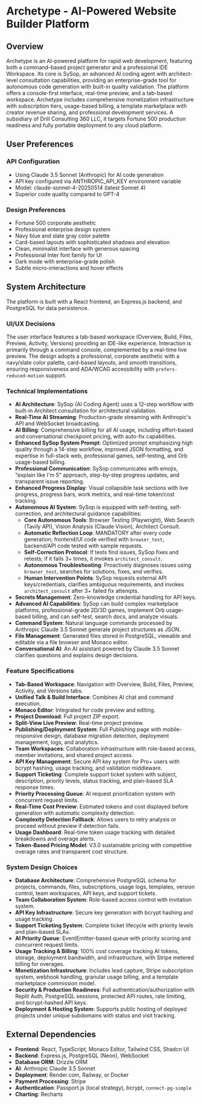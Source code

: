 # Archetype - AI-Powered Website Builder Platform

## Overview
Archetype is an AI-powered platform for rapid web development, featuring both a command-based project generator and a professional IDE Workspace. Its core is SySop, an advanced AI coding agent with architect-level consultation capabilities, providing an enterprise-grade tool for autonomous code generation with built-in quality validation. The platform offers a console-first interface, real-time preview, and a tab-based workspace. Archetype includes comprehensive monetization infrastructure with subscription tiers, usage-based billing, a template marketplace with creator revenue sharing, and professional development services. A subsidiary of Drill Consulting 360 LLC, it targets Fortune 500 production readiness and fully portable deployment to any cloud platform.

## User Preferences
### API Configuration
- Using Claude 3.5 Sonnet (Anthropic) for AI code generation
- API key configured via ANTHROPIC_API_KEY environment variable
- Model: claude-sonnet-4-20250514 (latest Sonnet 4)
- Superior code quality compared to GPT-4

### Design Preferences
- Fortune 500 corporate aesthetic
- Professional enterprise design system
- Navy blue and slate gray color palette
- Card-based layouts with sophisticated shadows and elevation
- Clean, minimalist interface with generous spacing
- Professional Inter font family for UI
- Dark mode with enterprise-grade polish
- Subtle micro-interactions and hover effects

## System Architecture
The platform is built with a React frontend, an Express.js backend, and PostgreSQL for data persistence.

### UI/UX Decisions
The user interface features a tab-based workspace (Overview, Build, Files, Preview, Activity, Versions) providing an IDE-like experience. Interaction is primarily through a command console, complemented by a real-time live preview. The design adopts a professional, corporate aesthetic with a navy/slate color palette, card-based layouts, and smooth transitions, ensuring responsiveness and ADA/WCAG accessibility with `prefers-reduced-motion` support.

### Technical Implementations
- **AI Architecture**: SySop (AI Coding Agent) uses a 12-step workflow with built-in Architect consultation for architectural validation.
- **Real-Time AI Streaming**: Production-grade streaming with Anthropic's API and WebSocket broadcasting.
- **AI Billing**: Comprehensive billing for all AI usage, including effort-based and conversational checkpoint pricing, with auto-fix capabilities.
- **Enhanced SySop System Prompt**: Optimized prompt emphasizing high quality through a 14-step workflow, improved JSON formatting, and expertise in full-stack web, professional games, self-testing, and Orb usage-based billing.
- **Professional Communication**: SySop communicates with emojis, "explain like I'm 5" approach, step-by-step progress updates, and transparent issue reporting.
- **Enhanced Progress Display**: Visual collapsible task sections with live progress, progress bars, work metrics, and real-time token/cost tracking.
- **Autonomous AI System**: SySop is equipped with self-testing, self-correction, and architectural guidance capabilities:
  - **Core Autonomous Tools**: Browser Testing (Playwright), Web Search (Tavily API), Vision Analysis (Claude Vision), Architect Consult.
  - **Automatic Reflection Loop**: MANDATORY after every code generation; frontend/UI code verified with `browser_test`, backend/API code tested with sample requests.
  - **Self-Correction Protocol**: If tests find issues, SySop fixes and retests; if it fails 3+ times, it invokes `architect_consult`.
  - **Autonomous Troubleshooting**: Proactively diagnoses issues using `browser_test`, searches for solutions, fixes, and verifies.
  - **Human Intervention Points**: SySop requests external API keys/credentials, clarifies ambiguous requirements, and invokes `architect_consult` after 3+ failed fix attempts.
- **Secrets Management**: Zero-knowledge credential handling for API keys.
- **Advanced AI Capabilities**: SySop can build complex marketplace platforms, professional-grade 2D/3D games, implement Orb usage-based billing, and can self-test, search docs, and analyze visuals.
- **Command System**: Natural language commands processed by Anthropic Claude 3.5 Sonnet generate project structures as JSON.
- **File Management**: Generated files stored in PostgreSQL, viewable and editable via a file browser and Monaco editor.
- **Conversational AI**: An AI assistant powered by Claude 3.5 Sonnet clarifies questions and explains design decisions.

### Feature Specifications
- **Tab-Based Workspace**: Navigation with Overview, Build, Files, Preview, Activity, and Versions tabs.
- **Unified Talk & Build Interface**: Combines AI chat and command execution.
- **Monaco Editor**: Integrated for code preview and editing.
- **Project Download**: Full project ZIP export.
- **Split-View Live Preview**: Real-time project preview.
- **Publishing/Deployment System**: Full Publishing page with mobile-responsive design, database migration detection, deployment management, logs, and analytics.
- **Team Workspaces**: Collaboration infrastructure with role-based access, member invitations, and shared project access.
- **API Key Management**: Secure API key system for Pro+ users with bcrypt hashing, usage tracking, and validation middleware.
- **Support Ticketing**: Complete support ticket system with subject, description, priority levels, status tracking, and plan-based SLA response times.
- **Priority Processing Queue**: AI request prioritization system with concurrent request limits.
- **Real-Time Cost Preview**: Estimated tokens and cost displayed before generation with automatic complexity detection.
- **Complexity Detection Fallback**: Allows users to retry analysis or proceed without preview if detection fails.
- **Usage Dashboard**: Real-time token usage tracking with detailed breakdowns and overage alerts.
- **Token-Based Pricing Model**: V3.0 sustainable pricing with competitive overage rates and transparent cost structure.

### System Design Choices
- **Database Architecture**: Comprehensive PostgreSQL schema for projects, commands, files, subscriptions, usage logs, templates, version control, team workspaces, API keys, and support tickets.
- **Team Collaboration System**: Role-based access control with invitation system.
- **API Key Infrastructure**: Secure key generation with bcrypt hashing and usage tracking.
- **Support Ticketing System**: Complete ticket lifecycle with priority levels and plan-based SLAs.
- **AI Priority Queue**: EventEmitter-based queue with priority scoring and concurrent request limits.
- **Usage Tracking & Billing**: 100% cost coverage tracking AI tokens, storage, deployment bandwidth, and infrastructure, with Stripe metered billing for overages.
- **Monetization Infrastructure**: Includes lead capture, Stripe subscription system, webhook handling, granular usage billing, and a template marketplace commission model.
- **Security & Production Readiness**: Full authentication/authorization with Replit Auth, PostgreSQL sessions, protected API routes, rate limiting, and bcrypt-hashed API keys.
- **Deployment & Hosting System**: Supports public hosting of deployed projects under unique subdomains with status and visit tracking.

## External Dependencies
- **Frontend**: React, TypeScript, Monaco Editor, Tailwind CSS, Shadcn UI
- **Backend**: Express.js, PostgreSQL (Neon), WebSocket
- **Database ORM**: Drizzle ORM
- **AI**: Anthropic Claude 3.5 Sonnet
- **Deployment**: Render.com, Railway, or Docker
- **Payment Processing**: Stripe
- **Authentication**: Passport.js (local strategy), bcrypt, `connect-pg-simple`
- **Charting**: Recharts